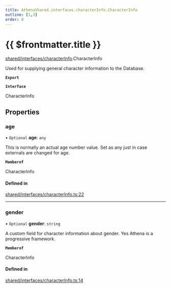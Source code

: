 ```yaml
---
title: AthenaShared.interfaces.characterInfo.CharacterInfo
outline: [1,3]
order: 0
---
```


# {{ $frontmatter.title }}


[shared/interfaces/characterInfo](../modules/shared_interfaces_characterInfo.md).CharacterInfo

Used for supplying general character information to the Database.

**`Export`**

**`Interface`**

CharacterInfo

## Properties

### age

• `Optional` **age**: `any`

This is normally an actual age number value.
Set as any just in case externals are changed for age.

**`Memberof`**

CharacterInfo

#### Defined in

[shared/interfaces/characterInfo.ts:22](https://github.com/Stuyk/altv-athena/blob/ae8402672/src/core/shared/interfaces/characterInfo.ts#L22)

___

### gender

• `Optional` **gender**: `string`

A custom field for character information about gender.
Yes Athena is a progressive framework.

**`Memberof`**

CharacterInfo

#### Defined in

[shared/interfaces/characterInfo.ts:14](https://github.com/Stuyk/altv-athena/blob/ae8402672/src/core/shared/interfaces/characterInfo.ts#L14)
